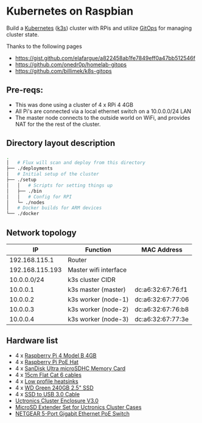 # Kubernetes on Raspbian

Build a [Kubernetes](https://kubernetes.io/) ([k3s](https://github.com/rancher/k3s)) cluster with RPis and utilize [GitOps](https://www.weave.works/technologies/gitops/) for managing cluster state.

Thanks to the following pages

* https://gist.github.com/elafargue/a822458ab1fe7849eff0a47bb512546f
* https://github.com/onedr0p/homelab-gitops
* https://github.com/billimek/k8s-gitops

## Pre-reqs:

* This was done using a cluster of 4 x RPi 4 4GB
* All Pi's are connected via a local ethernet switch on a 10.0.0.0/24 LAN
* The master node connects to the outside world on WiFi, and provides NAT for the the rest of the cluster.

## Directory layout description

```bash
.
│   # Flux will scan and deploy from this directory
├── ./deployments
│   # Initial setup of the cluster
├── ./setup
│   │   # Scripts for setting things up
│   ├── ./bin
│   │   # Config for RPI
│   └─ ./nodes
│   # Docker builds for ARM devices
└── ./docker
```

## Network topology

| IP              | Function              | MAC Address       |
| --------------- | --------------------- | ----------------- |
| 192.168.115.1   | Router                |                   |
| 192.168.115.193 | Master wifi interface |                   |
| 10.0.0.0/24     | k3s cluster CIDR      |                   |
| 10.0.0.1        | k3s master (master)   | dc:a6:32:67:76:f1 |
| 10.0.0.2        | k3s worker (node-1)   | dc:a6:32:67:77:06 |
| 10.0.0.3        | k3s worker (node-2)   | dc:a6:32:67:76:b8 |
| 10.0.0.4        | k3s worker (node-3)   | dc:a6:32:67:77:3e |

## Hardware list 

* 4 x [Raspberry Pi 4 Model B 4GB](https://thepihut.com/products/raspberry-pi-4-model-b?variant=20064052740158)
* 4 x [Raspberry Pi PoE Hat](https://thepihut.com/products/raspberry-pi-power-over-ethernet-poe-hat)
* 4 x [SanDisk Ultra microSDHC Memory Card](https://www.amazon.co.uk/gp/product/B073K14CVB)
* 4 x [15cm Flat Cat 6 cables](https://www.aliexpress.com/item/32842014328.html)
* 4 x [Low profile heatsinks](https://thepihut.com/products/raspberry-pi-heatsink)
* 4 x [WD Green 240GB 2.5" SSD](https://thepihut.com/products/wd-green-240gb-2-5-ssd)
* 4 x [SSD to USB 3.0 Cable](https://thepihut.com/products/ssd-to-usb-3-0-cable-for-raspberry-pi)
* [Uctronics Cluster Enclosure V3.0](https://thepihut.com/products/uctronics-complete-enclosure-for-raspberry-pi-clusters-v3-0)
* [MicroSD Extender Set for Uctronics Cluster Cases](https://thepihut.com/products/microsd-extender-set-4-pieces)
* [NETGEAR 5-Port Gigabit Ethernet PoE Switch](https://www.amazon.co.uk/dp/B072BDGQR8/)
